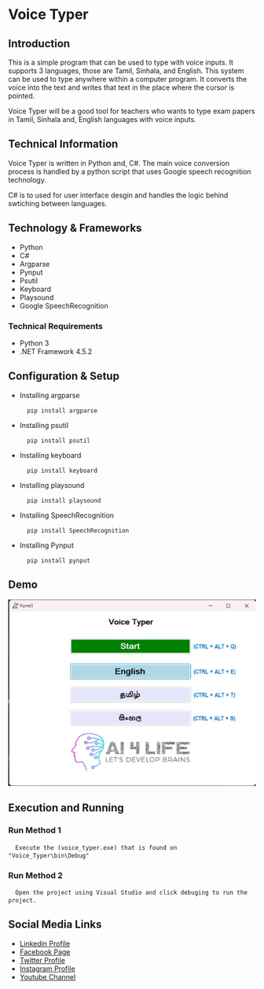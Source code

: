 # Voice Typer


## Introduction

This is a simple program that can be used to type with voice inputs. It supports 3 languages, those are Tamil, Sinhala, and English. This system can be used to type anywhere within a computer program. It converts the voice into the text and writes that text in the place where the cursor is pointed.

Voice Typer will be a good tool for teachers who wants to type exam papers in Tamil, Sinhala and, English languages with voice inputs.

## Technical Information

Voice Typer is written in Python and, C#. The main voice conversion process is handled by a python script that uses Google speech recognition technology.

C# is to used for user interface desgin and handles the logic behind swtiching between languages.

## Technology & Frameworks
- Python
- C#
- Argparse
- Pynput
- Psutil
- Keyboard
- Playsound
- Google SpeechRecognition


### Technical Requirements

- Python 3
- .NET Framework 4.5.2

## Configuration & Setup

- Installing argparse

  ```
    pip install argparse
  ```

- Installing psutil

  ```
    pip install psutil
  ```

- Installing keyboard

  ```
    pip install keyboard
  ```

- Installing playsound

  ```
    pip install playsound
  ```

- Installing SpeechRecognition

  ```
    pip install SpeechRecognition
  ```

- Installing Pynput

  ```
    pip install pynput
  ```

## Demo

![IMAGE](github-readme-contents/demo.jpg)

## Execution and Running

### Run Method 1


```
  Execute the (voice_typer.exe) that is found on "Voice_Typer\bin\Debug"
```

### Run Method 2

```
  Open the project using Visual Studio and click debuging to run the project.
```


Social Media Links
---

* [Linkedin Profile](https://www.linkedin.com/in/gunarakulangunaretnam/)
* [Facebook Page](https://www.facebook.com/gunarakulangunaretnam)
* [Twitter Profile](https://twitter.com/gunarakulan)
* [Instagram Profile](https://www.instagram.com/gunarakulangunaretnam/)
* [Youtube Channel](https://www.youtube.com/channel/UCMWkED5sabgVZSCKjZuRJXA)

